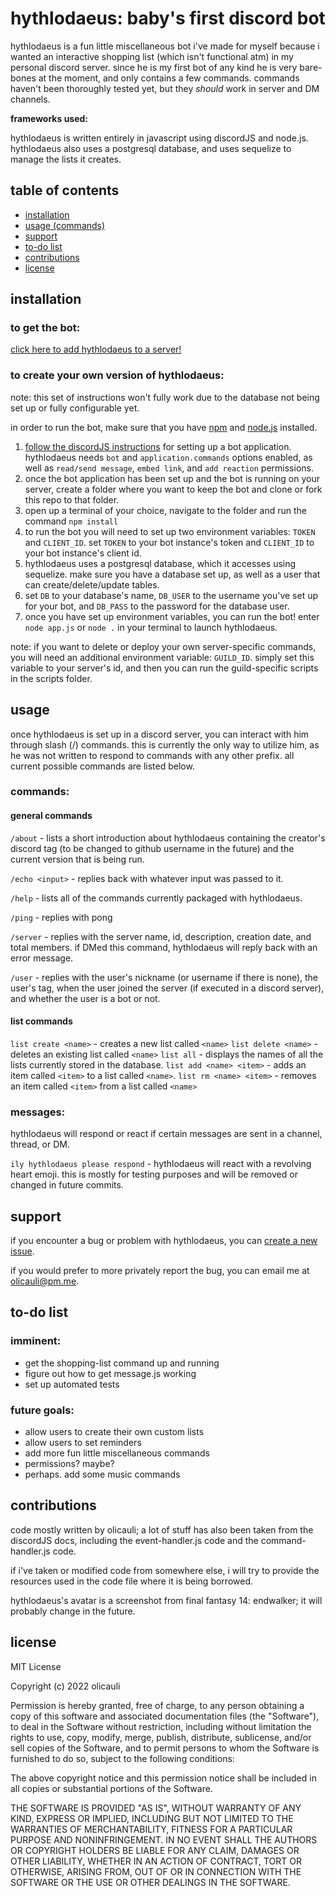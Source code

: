 # hythlodaeus: baby's first discord bot

hythlodaeus is a fun little miscellaneous bot i've made for myself because i wanted an
interactive shopping list (which isn't functional atm) in my personal discord server. since he is my first
bot of any kind he is very bare-bones at the moment, and only contains a few 
commands. commands haven't been thoroughly tested yet, but they *should* work
in server and DM channels.

**frameworks used:**

hythlodaeus is written entirely in javascript using discordJS and node.js. hythlodaeus also uses a postgresql database, and uses sequelize to manage the lists it creates.

## table of contents
- [installation](#installation)
- [usage (commands)](#usage)
- [support](#support)
- [to-do list](#to-do-)
- [contributions](#contributions)
- [license](#license)

## installation

### to get the bot:
[click here to add hythlodaeus to a server!](https://discord.com/api/oauth2/authorize?client_id=930384652714246175&permissions=517544070208&scope=bot%20applications.commands)

### to create your own version of hythlodaeus:

note: this set of instructions won't fully work due to the database not being set up or fully configurable yet.

in order to run the bot, make sure that you have [npm](https://www.npmjs.com/) and [node.js](https://nodejs.org/en/) installed.

1. [follow the discordJS instructions](https://discordjs.guide/preparations/setting-up-a-bot-application.html#creating-your-bot)
   for setting up a bot application. hythlodaeus needs `bot` and `application.commands` options enabled, as well as `read/send message`,
   `embed link`, and `add reaction` permissions.
2. once the bot application has been set up and the bot is running on your server, create a folder 
   where you want to keep the bot and clone or fork this repo to that folder.
3. open up a terminal of your choice, navigate to the folder and run the command `npm install`
4. to run the bot you will need to set up two environment variables: `TOKEN` and `CLIENT_ID`.
   set `TOKEN` to your bot instance's token and `CLIENT_ID` to your bot instance's client id.
5. hythlodaeus uses a postgresql database, which it accesses using sequelize. make sure you have a database set up, as well as a user that can create/delete/update
tables.
6. set `DB` to your database's name, `DB_USER` to the username you've set up for your bot, and `DB_PASS` to the password for the database user.
7. once you have set up environment variables, you can run the bot! enter `node app.js` or `node .` in your terminal 
   to launch hythlodaeus.

note: if you want to delete or deploy your own server-specific commands, you will need an additional environment variable:
`GUILD_ID`. simply set this variable to your server's id, and then you can run the guild-specific scripts in the scripts folder.

## usage

once hythlodaeus is set up in a discord server, you can interact with 
him through slash (/) commands. this is currently the only way to utilize him,
as he was not written to respond to commands with any other prefix.
all current possible commands are listed below.

### commands: 

#### general commands
`/about` - lists a short introduction about hythlodaeus containing the creator's
         discord tag (to be changed to github username in the future) and the 
         current version that is being run.

`/echo <input>` - replies back with whatever input was passed to it.

`/help` - lists all of the commands currently packaged with hythlodaeus.

`/ping` - replies with pong

`/server` - replies with the server name, id, description, creation date, and total members.
          if DMed this command, hythlodaeus will reply back with an error message.

`/user` - replies with the user's nickname (or username if there is none), the user's tag,
        when the user joined the server (if executed in a discord server), and whether
        the user is a bot or not.

#### list commands

`list create <name>` - creates a new list called `<name>`
`list delete <name>` - deletes an existing list called `<name>`
`list all` - displays the names of all the lists currently stored in the database.
`list add <name> <item>` - adds an item called `<item>` to a list called `<name>`.
`list rm <name> <item>` - removes an item called `<item>` from a list called `<name>`

### messages:

hythlodaeus will respond or react if certain messages are sent in a channel, thread, or DM. 

`ily hythlodaeus please respond` - hythlodaeus will react with a revolving heart emoji. this is mostly for 
testing purposes and will be removed or changed in future commits.

## support

if you encounter a bug or problem with hythlodaeus, you can [create a new issue](https://github.com/olicauli/oli-bot/issues).

if you would prefer to more privately report the bug, you can email me at <olicauli@pm.me>.

## to-do list

### imminent:
- get the shopping-list command up and running
- figure out how to get message.js working
- set up automated tests

### future goals:

- allow users to create their own custom lists
- allow users to set reminders
- add more fun little miscellaneous commands
- permissions? maybe?
- perhaps. add some music commands

## contributions

code mostly written by olicauli; a lot of stuff has also been taken from the discordJS docs,
including the event-handler.js code and the command-handler.js code.

if i've taken or modified code from somewhere else, i will try to provide the resources used
in the code file where it is being borrowed.

hythlodaeus's avatar is a screenshot from final fantasy 14: endwalker; it will probably change 
in the future.

## license

MIT License

Copyright (c) 2022 olicauli

Permission is hereby granted, free of charge, to any person obtaining a copy
of this software and associated documentation files (the "Software"), to deal
in the Software without restriction, including without limitation the rights
to use, copy, modify, merge, publish, distribute, sublicense, and/or sell
copies of the Software, and to permit persons to whom the Software is
furnished to do so, subject to the following conditions:

The above copyright notice and this permission notice shall be included in all
copies or substantial portions of the Software.

THE SOFTWARE IS PROVIDED "AS IS", WITHOUT WARRANTY OF ANY KIND, EXPRESS OR
IMPLIED, INCLUDING BUT NOT LIMITED TO THE WARRANTIES OF MERCHANTABILITY,
FITNESS FOR A PARTICULAR PURPOSE AND NONINFRINGEMENT. IN NO EVENT SHALL THE
AUTHORS OR COPYRIGHT HOLDERS BE LIABLE FOR ANY CLAIM, DAMAGES OR OTHER
LIABILITY, WHETHER IN AN ACTION OF CONTRACT, TORT OR OTHERWISE, ARISING FROM,
OUT OF OR IN CONNECTION WITH THE SOFTWARE OR THE USE OR OTHER DEALINGS IN THE
SOFTWARE.
